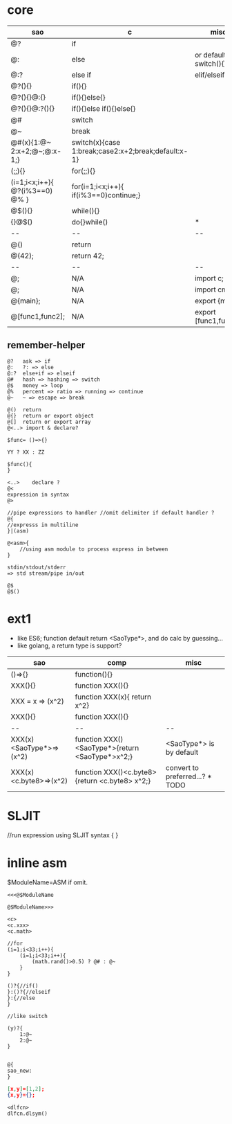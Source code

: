 # core

| sao | c | misc |
| -- | -- | -- |
| @? | if | |
| @: | else | or default in switch(){} |
| @:? | else if | elif/elseif | |
| @?(){} | if(){} | |
| @?(){}@:{} | if(){}else{} | |
| @?(){}@:?(){} | if(){}else if(){}else{} | |
| @# | switch | |
| @~ | break | |
| @#(x){1:@~ 2:x+2;@~;@:x-1;} | switch(x){case 1:break;case2:x+2;break;default:x-1} |
| (;;){} | for(;;){} |
| (i=1;i<x;i++){ @?(i%3==0) @% } | for(i=1;i<x;i++){ if(i%3==0)continue;} |
| @$(){} | while(){} | |
| {}@$() | do{}while() | * |
| -- | -- | -- |
| @() | return | |
| @(42); | return 42; | |
| -- | -- | -- |
| @<c>; | N/A | import c; |
| @<cmath>; | N/A | import cmath; |
| @{main}; | N/A | export {main}; |
| @[func1,func2]; | N/A | export [func1,func2]; |

## remember-helper

```SAO
@?   ask => if
@:   ?: => else
@:?  else+if => elseif
@#   hash => hashing => switch
@$   money => loop
@%   percent => ratio => running => continue
@~   ~ => escape => break

@()  return
@{}  return or export object
@[]  return or export array
@<..> import & declare?

$func= ()=>{}

YY ? XX : ZZ

$func(){
}

<..>    declare ?
@<
expression in syntax
@>

//pipe expressions to handler //omit delimiter if default handler ?
@{
//expresss in multiline
}|(asm)

@<asm>{
	//using asm module to process express in between
}

stdin/stdout/stderr
=> std stream/pipe in/out

@$
@$()
```

# ext1

* like ES6; function default return <SaoType*>, and do calc by guessing...
* like golang, a return type is support?

| sao | comp | misc |
| -- | -- | -- |
| ()=>{} | function(){} |
| XXX(){} | function XXX(){} |
| XXX = x => (x^2) | function XXX(x){ return x^2} |
| XXX(){} | function XXX(){} |
| -- | -- | -- |
| XXX(x)<SaoType*>=>(x^2)| function XXX()<SaoType*>{return <SaoType*>x^2;} | <SaoType*> is by default |
| XXX(x)<c.byte8>=>(x^2)| function XXX()<c.byte8>{return <c.byte8> x^2;} | convert to preferred...? * TODO |

# SLJIT

//run expression using SLJIT syntax
<SLJIT>{
}

# inline asm

$ModuleName=ASM if omit.

```
<<<@$ModuleName

@$ModuleName>>>
```

```LIBC
<c>
<c.xxx>
<c.math>

//for
(i=1;i<33;i++){
	(i=1;i<33;i++){
		(math.rand()>0.5) ? @# : @~
	}
}

()?{//if()
}:()?{//elseif
}:{//else
}

//like switch

(y)?{
	1:@~
	2:@~
}

```

``` shared lib

@{
sao_new:
}

```

```JSON
[x,y]=[1,2];
{x,y}={};
```

```DL/FFI
<dlfcn>
dlfcn.dlsym()
```

